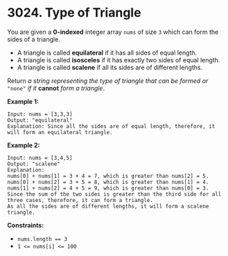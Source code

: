 # 3024. Type of Triangle
You are given a **0-indexed** integer array `nums` of size `3` which can form the sides of a triangle.  
- A triangle is called **equilateral** if it has all sides of equal length.  
- A triangle is called **isosceles** if it has exactly two sides of equal length.  
- A triangle is called **scalene** if all its sides are of different lengths.  

Return *a string representing the type of triangle that can be formed or* `"none"` *if it* **cannot** *form a triangle*.

**Example 1:**
```
Input: nums = [3,3,3]
Output: "equilateral"
Explanation: Since all the sides are of equal length, therefore, it will form an equilateral triangle.
```

**Example 2:**
```
Input: nums = [3,4,5]
Output: "scalene"
Explanation: 
nums[0] + nums[1] = 3 + 4 = 7, which is greater than nums[2] = 5.
nums[0] + nums[2] = 3 + 5 = 8, which is greater than nums[1] = 4.
nums[1] + nums[2] = 4 + 5 = 9, which is greater than nums[0] = 3. 
Since the sum of the two sides is greater than the third side for all three cases, therefore, it can form a triangle.
As all the sides are of different lengths, it will form a scalene triangle.
```

**Constraints:**
- `nums.length == 3`
- `1 <= nums[i] <= 100`
